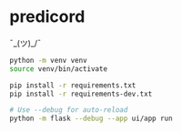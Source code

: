 # predicord
¯\_(ツ)_/¯

```sh
python -m venv venv
source venv/bin/activate

pip install -r requirements.txt
pip install -r requirements-dev.txt

# Use --debug for auto-reload
python -m flask --debug --app ui/app run
```
